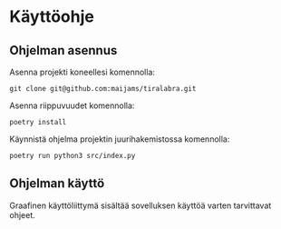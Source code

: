 # Käyttöohje

## Ohjelman asennus 

Asenna projekti koneellesi komennolla:
```
git clone git@github.com:maijams/tiralabra.git
```

Asenna riippuvuudet komennolla:
```
poetry install
```

Käynnistä ohjelma projektin juurihakemistossa komennolla:
```
poetry run python3 src/index.py
```

## Ohjelman käyttö

Graafinen käyttöliittymä sisältää sovelluksen käyttöä varten tarvittavat ohjeet.